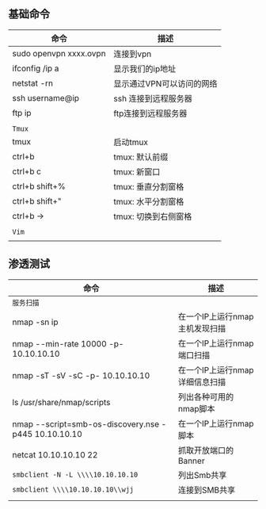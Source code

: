 
## 基础命令

| 命令                     | 描述             |
| ---------------------- | -------------- |
| sudo openvpn xxxx.ovpn | 连接到vpn         |
| ifconfig /ip a         | 显示我们的ip地址      |
| netstat -rn            | 显示通过VPN可以访问的网络 |
| ssh username@ip        | ssh 连接到远程服务器   |
| ftp ip                 | ftp连接到远程服务器    |
|                        |                |
| `Tmux`                 |                |
| tmux                   | 启动tmux         |
| ctrl+b                 | tmux: 默认前缀<br> |
| ctrl+b c               | tmux: 新窗口      |
| ctrl+b shift+%         | tmux: 垂直分割窗格   |
| ctrl+b shift+"         | tmux: 水平分割窗格   |
| ctrl+b ->              | tmux: 切换到右侧窗格  |
|                        |                |
| `Vim`                  |                |
|                        |                |

## 渗透测试

| 命令                                                   | 描述                 |
| ---------------------------------------------------- | ------------------ |
| `服务扫描`                                               |                    |
| nmap -sn ip                                          | 在一个IP上运行nmap主机发现扫描 |
| nmap --min-rate 10000 -p- 10.10.10.10                | 在一个IP上运行nmap端口扫描   |
| nmap -sT -sV -sC -p- 10.10.10.10                     | 在一个IP上运行nmap详细信息扫描 |
| ls /usr/share/nmap/scripts                           | 列出各种可用的nmap脚本      |
| nmap --script=smb-os-discovery.nse -p445 10.10.10.10 | 在一个IP上运行nmap脚本     |
| netcat 10.10.10.10 22                                | 抓取开放端口的Banner      |
| `smbclient -N -L \\\\10.10.10.10`                    | 列出Smb共享            |
| `smbclient \\\\10.10.10.10\\wjj`                     | 连接到SMB共享           |
|                                                      |                    |
